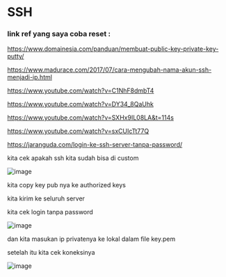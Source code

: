 # SSH

### link ref yang saya coba reset : 

https://www.domainesia.com/panduan/membuat-public-key-private-key-putty/

https://www.madurace.com/2017/07/cara-mengubah-nama-akun-ssh-menjadi-ip.html

https://www.youtube.com/watch?v=C1NhF8dmbT4

https://www.youtube.com/watch?v=DY34_8QaUhk

https://www.youtube.com/watch?v=SXHx9IL08LA&t=114s

https://www.youtube.com/watch?v=sxCUIcTt77Q

https://jaranguda.com/login-ke-ssh-server-tanpa-password/

kita cek apakah ssh kita sudah bisa di custom

![image](https://user-images.githubusercontent.com/99697182/176081253-248fb983-69c8-4053-a444-16753ba1ee8b.png)

kita copy key pub nya ke authorized keys

kita kirim ke seluruh server

kita cek login tanpa password

![image](https://user-images.githubusercontent.com/99697182/176082123-7271d5cf-d03b-447a-9e1a-e533b1a7b108.png)


dan kita masukan ip privatenya ke lokal dalam file key.pem

setelah itu kita cek koneksinya

![image](https://user-images.githubusercontent.com/99697182/176091727-45cc2c59-52e3-41c9-a46f-a9c7ddc28e95.png)
